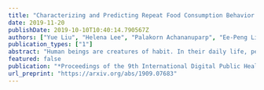 ```yaml
---
title: "Characterizing and Predicting Repeat Food Consumption Behavior for Just-in-Time Interventions"
date: 2019-11-20
publishDate: 2019-10-10T10:40:14.790567Z
authors: ["Yue Liu", "Helena Lee", "Palakorn Achananuparp", "Ee-Peng Lim", "Tzu-Ling Cheng", "Shou-De Lin"]
publication_types: ["1"]
abstract: "Human beings are creatures of habit. In their daily life, people tend to repeatedly consume similar types of food items over several days and occasionally switch to consuming different types of items when the consumptions become overly monotonous. However, the novel and repeat consumption behaviors have not been studied in food recommendation research. More importantly, the ability to predict daily eating habits of individuals is crucial to improve the effectiveness of food recommender systems in facilitating healthy lifestyle change. In this study, we analyze the patterns of repeat food consumptions using large-scale consumption data from a popular online fitness community called MyFitnessPal (MFP), conduct an offline evaluation of various state-of-the-art algorithms in predicting the next-day food consumption, and analyze their performance across different demographic groups and contexts. The experiment results show that algorithms incorporating the exploration-and-exploitation and temporal dynamics are more effective in the next-day recommendation task than most state-of-the-art algorithms."
featured: false
publication: "*Proceedings of the 9th International Digital Public Health Conference - DPH '19*"
url_preprint: "https://arxiv.org/abs/1909.07683"
---
```


